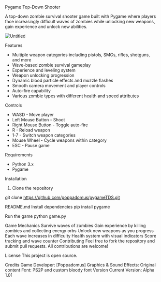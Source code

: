 Pygame Top-Down Shooter 

A top-down zombie survival shooter game built with Pygame where players face increasingly difficult waves of zombies while unlocking new weapons, gain experience and unlock new abilities.


![Untitled](https://github.com/user-attachments/assets/0fefd832-2a95-4a6e-b264-cf53ee6bdff0)

Features

- Multiple weapon categories including pistols, SMGs, rifles, shotguns, and more
- Wave-based zombie survival gameplay
- Experience and leveling system
- Weapon unlocking progression
- Dynamic blood particle effects and muzzle flashes
- Smooth camera movement and player controls
- Auto-fire capability
- Various zombie types with different health and speed attributes

Controls

- WASD - Move player
- Left Mouse Button - Shoot
- Right Mouse Button - Toggle auto-fire
- R - Reload weapon
- 1-7 - Switch weapon categories
- Mouse Wheel - Cycle weapons within category
- ESC - Pause game

Requirements

- Python 3.x
- Pygame

Installation

1. Clone the repository

git clone https://github.com/poppadomus/pygameTDS.git

README.md
Install dependencies
pip install pygame

Run the game
python game.py

Game Mechanics
Survive waves of zombies
Gain experience by killing zombies and collecting energy orbs
Unlock new weapons as you progress
Each wave increases in difficulty
Health system with visual indicators
Score tracking and wave counter
Contributing
Feel free to fork the repository and submit pull requests. All contributions are welcome!

License
This project is open source.

Credits
Game Developer: [Poppadomus]
Graphics & Sound Effects: Original content
Font: PS2P and custom bloody font
Version
Current Version: Alpha 1.01
